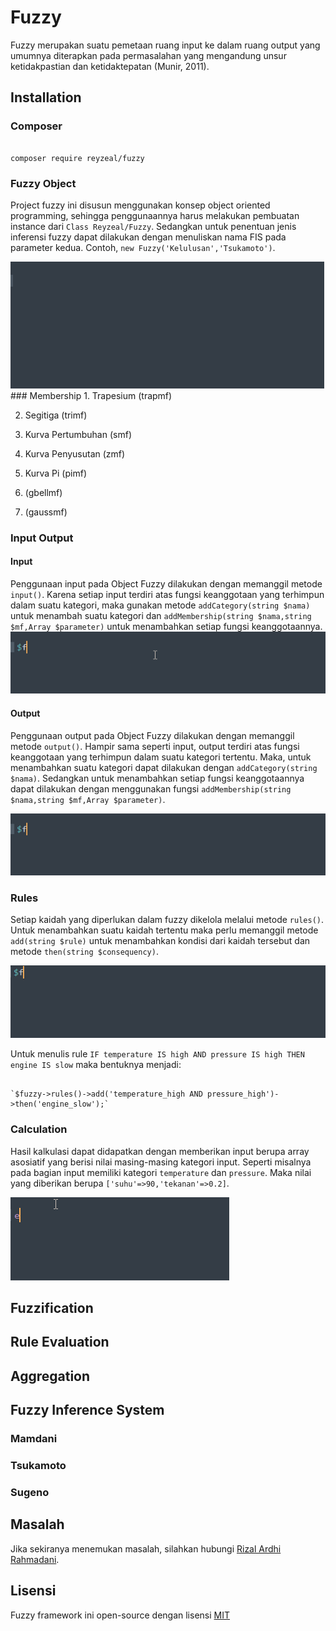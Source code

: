 # Fuzzy

Fuzzy merupakan suatu pemetaan ruang input ke dalam ruang output yang umumnya diterapkan pada permasalahan yang mengandung unsur ketidakpastian dan ketidaktepatan (Munir, 2011).

## Installation

### Composer
<pre><code>
composer require reyzeal/fuzzy
</code></pre>

### Fuzzy Object

Project fuzzy ini disusun menggunakan konsep object oriented programming, sehingga penggunaannya harus melakukan pembuatan instance dari `Class Reyzeal/Fuzzy`. Sedangkan untuk penentuan jenis inferensi fuzzy dapat dilakukan dengan menuliskan nama FIS pada parameter kedua. Contoh, `new Fuzzy('Kelulusan','Tsukamoto')`.

<img src="https://github.com/reyzeal/fuzzy/blob/master/img/1.gif">
### Membership
1. Trapesium (trapmf)


2. Segitiga (trimf)

3. Kurva Pertumbuhan (smf)


4. Kurva Penyusutan (zmf)


5. Kurva Pi (pimf)


6. (gbellmf)


7. (gaussmf)


### Input Output
#### Input
Penggunaan input pada Object Fuzzy dilakukan dengan memanggil metode `input()`. Karena setiap input terdiri atas fungsi keanggotaan yang terhimpun dalam suatu kategori, maka gunakan metode `addCategory(string $nama)` untuk menambah suatu kategori dan `addMembership(string $nama,string $mf,Array $parameter)` untuk menambahkan setiap fungsi keanggotaannya.
<img src="https://github.com/reyzeal/fuzzy/blob/master/img/2.gif">

#### Output

Penggunaan output pada Object Fuzzy dilakukan dengan memanggil metode `output()`. Hampir sama seperti input, output terdiri atas fungsi keanggotaan yang terhimpun dalam suatu kategori tertentu. Maka, untuk menambahkan suatu kategori dapat dilakukan dengan `addCategory(string $nama)`. Sedangkan untuk menambahkan setiap fungsi keanggotaannya dapat dilakukan dengan menggunakan fungsi `addMembership(string $nama,string $mf,Array $parameter)`.

<img src="https://github.com/reyzeal/fuzzy/blob/master/img/3.gif">

### Rules

Setiap kaidah yang diperlukan dalam fuzzy dikelola melalui metode `rules()`. Untuk menambahkan suatu kaidah tertentu maka perlu memanggil metode `add(string $rule)` untuk menambahkan kondisi dari kaidah tersebut dan metode `then(string $consequency)`.

<img src="https://github.com/reyzeal/fuzzy/blob/master/img/4.gif">

Untuk menulis rule `IF temperature IS high AND pressure IS high THEN engine IS slow` maka bentuknya menjadi:
<pre><code>
`$fuzzy->rules()->add('temperature_high AND pressure_high')->then('engine_slow');`
</code></pre>
### Calculation

Hasil kalkulasi dapat didapatkan dengan memberikan input berupa array asosiatif yang berisi nilai masing-masing kategori input. Seperti misalnya pada bagian input memiliki kategori `temperature` dan `pressure`. Maka nilai yang diberikan berupa `['suhu'=>90,'tekanan'=>0.2]`.

<img src="https://github.com/reyzeal/fuzzy/blob/master/img/5.gif">

## Fuzzification

## Rule Evaluation

## Aggregation

## Fuzzy Inference System

### Mamdani

### Tsukamoto

### Sugeno

## Masalah
Jika sekiranya menemukan masalah, silahkan hubungi [Rizal Ardhi Rahmadani](mailto:rizal.ardhi.rahmadani@gmail.com).

## Lisensi

Fuzzy framework ini open-source dengan lisensi [MIT](https://opensource.org/licenses/MIT)